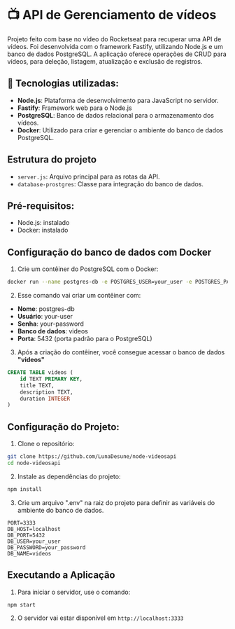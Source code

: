 # 📺 API de Gerenciamento de vídeos
Projeto feito com base no vídeo do Rocketseat para recuperar uma API de vídeos. Foi desenvolvida com o framework Fastify, utilizando Node.js e um banco de dados PostgreSQL. A aplicação oferece operações de CRUD para vídeos, para deleção, listagem, atualização e exclusão de registros.

## 🚀 Tecnologias utilizadas:

- **Node.js**: Plataforma de desenvolvimento para JavaScript no servidor.
- **Fastify**: Framework web para o Node.js
- **PostgreSQL**: Banco de dados relacional para o armazenamento dos vídeos.
- **Docker**: Utilizado para criar e gerenciar o ambiente do banco de dados PostgreSQL.

## Estrutura do projeto
- `server.js`: Arquivo principal para as rotas da API.
- `database-prostgres`: Classe para integração do banco de dados.

## Pré-requisitos:
* Node.js: instalado
* Docker: instalado

## Configuração do banco de dados com Docker

1. Crie um contêiner do PostgreSQL com o Docker:

```bash
docker run --name postgres-db -e POSTGRES_USER=your_user -e POSTGRES_PASSWORD=your_password -e POSTGRES_DB=videos -p 5432:5432 -d postgres
```

2. Esse comando vai criar um contêiner com:

- **Nome**: postgres-db
- **Usuário**: your-user
- **Senha**: your-password
- **Banco de dados**: videos
- **Porta**: 5432 (porta padrão para o PostgreSQL)

3. Após a criação do contêiner, você consegue acessar o banco de dados **"videos"**

```sql
CREATE TABLE videos (
    id TEXT PRIMARY KEY,
    title TEXT,
    description TEXT,
    duration INTEGER
)
```

## Configuração do Projeto:

1. Clone o repositório:
```bash
git clone https://github.com/LunaDesune/node-videosapi
cd node-videosapi
```

2. Instale as dependências do projeto:
```bash
npm install
```

3. Crie um arquivo ".env" na raiz do projeto para definir as variáveis do ambiente do banco de dados.
```env
PORT=3333
DB_HOST=localhost
DB_PORT=5432
DB_USER=your_user
DB_PASSWORD=your_password
DB_NAME=videos
```

## Executando a Aplicação

1. Para iniciar o servidor, use o comando:
```bash
npm start
```

2. O servidor vai estar disponível em `http://localhost:3333`